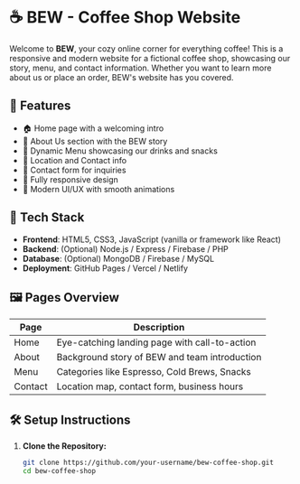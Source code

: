# ☕ BEW - Coffee Shop Website

Welcome to **BEW**, your cozy online corner for everything coffee! This is a responsive and modern website for a fictional coffee shop, showcasing our story, menu, and contact information. Whether you want to learn more about us or place an order, BEW's website has you covered.

## 📌 Features

- 🏠 Home page with a welcoming intro
- 📖 About Us section with the BEW story
- 🧾 Dynamic Menu showcasing our drinks and snacks
- 📍 Location and Contact info
- 📨 Contact form for inquiries
- 📱 Fully responsive design
- 🎨 Modern UI/UX with smooth animations

## 🚀 Tech Stack

- **Frontend**: HTML5, CSS3, JavaScript (vanilla or framework like React)
- **Backend**: (Optional) Node.js / Express / Firebase / PHP
- **Database**: (Optional) MongoDB / Firebase / MySQL
- **Deployment**: GitHub Pages / Vercel / Netlify

## 🖼️ Pages Overview

| Page        | Description                                      |
|-------------|--------------------------------------------------|
| Home        | Eye-catching landing page with call-to-action    |
| About       | Background story of BEW and team introduction    |
| Menu        | Categories like Espresso, Cold Brews, Snacks     |
| Contact     | Location map, contact form, business hours       |

## 🛠️ Setup Instructions

1. **Clone the Repository:**
   ```bash
   git clone https://github.com/your-username/bew-coffee-shop.git
   cd bew-coffee-shop
